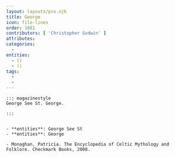 ```yaml
---
layout: layouts/pce.njk
title: George
icon: file-lines
order: 1081
contributors: [ 'Christopher Godwin' ]
attributes:
categories:
  - 
entities:
  - ()
  - ()
tags:
  - 
  - 
---
```

``` tab [group1:Info]
::: magazinestyle
George See St. George.

:::
```
``` tab [group1:Attributes]
```
``` tab [group1:Entities]
- **entities**: George See St
- **entities**: George
```
``` tab [group1:Sources]
- Monaghan, Patricia. The Encyclopedia of Celtic Mythology and Folklore. Checkmark Books, 2008.
```
